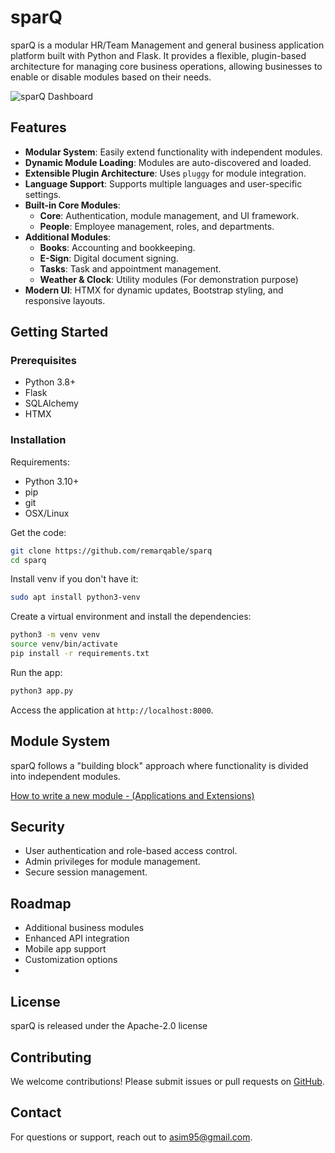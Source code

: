 # sparQ

sparQ is a modular HR/Team Management and general business application platform built with Python and Flask. It provides a flexible, plugin-based 
architecture for managing core business operations, allowing businesses to enable or disable modules based on their needs.  

![sparQ Dashboard](https://github.com/remarqable/sparq/blob/master/modules/core/views/assets/images/screen1.png)  

  

## Features

- **Modular System**: Easily extend functionality with independent modules.
- **Dynamic Module Loading**: Modules are auto-discovered and loaded.
- **Extensible Plugin Architecture**: Uses `pluggy` for module integration.
- **Language Support**: Supports multiple languages and user-specific settings.
- **Built-in Core Modules**:
  - **Core**: Authentication, module management, and UI framework.
  - **People**: Employee management, roles, and departments.
- **Additional Modules**:
  - **Books**: Accounting and bookkeeping.
  - **E-Sign**: Digital document signing.
  - **Tasks**: Task and appointment management.
  - **Weather & Clock**: Utility modules (For demonstration purpose)
- **Modern UI**: HTMX for dynamic updates, Bootstrap styling, and responsive layouts.

## Getting Started

### Prerequisites
- Python 3.8+
- Flask
- SQLAlchemy
- HTMX

### Installation


Requirements:
- Python 3.10+
- pip
- git
- OSX/Linux


Get the code:
```bash
git clone https://github.com/remarqable/sparq
cd sparq
```

Install venv if you don't have it:
```bash
sudo apt install python3-venv
```

Create a virtual environment and install the dependencies:
```bash
python3 -m venv venv
source venv/bin/activate
pip install -r requirements.txt
```

Run the app:
```bash
python3 app.py
```

Access the application at `http://localhost:8000`.

## Module System

sparQ follows a "building block" approach where functionality is divided into independent modules.

[How to write a new module - (Applications and Extensions)](https://github.com/remarqable/sparq/blob/master/docs/Write%20a%20module%20-%20App.md)


## Security
- User authentication and role-based access control.
- Admin privileges for module management.
- Secure session management.

## Roadmap
- Additional business modules
- Enhanced API integration
- Mobile app support
- Customization options
- 

## License
sparQ is released under the Apache-2.0 license

## Contributing
We welcome contributions! Please submit issues or pull requests on [GitHub](https://github.com/remarqable/sparq).

## Contact
For questions or support, reach out to [asim95@gmail.com](mailto:asim95@gmail.com).

